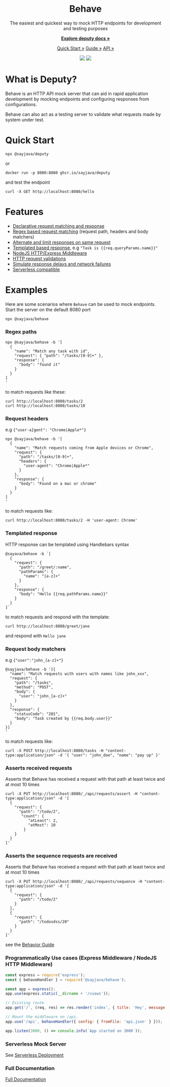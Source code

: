  <h1 align="center">Behave</h1>
 <p align="center">
The easiest and quickest way to mock HTTP endpoints for development and testing purposes
 </p>
 <p align="center">
    <a href="https://sayjava.github.io/deputy/"><strong>Explore deputy docs »</strong></a>
 </p>
 <p align="center">
  <a href="https://sayjava.github.io/deputy/start">Quick Start »</a>
  <a href="https://sayjava.github.io/deputy/guide">Guide »</a>
  <a href="https://sayjava.github.io/deputy/api">API »</a>
 </p>
 <p align="center">
  <img src="https://github.com/sayjava/deputy/workflows/CI/badge.svg" />
  <img src="https://github.com/sayjava/deputy/workflows/Docs/badge.svg" />
 </p>

# What is Deputy?

Behave is an HTTP API mock server that can aid in rapid application development by mocking endpoints and configuring responses from configurations.

Behave can also act as a testing server to validate what requests made by system under test.

# Quick Start

```shell
npx @sayjava/deputy
```

or

```shell
docker run -p 8080:8080 ghcr.io/sayjava/deputy
```


and test the endpoint

```shell
curl -X GET http://localhost:8080/hello
```

# Features

-   [Declarative request matching and response](https://sayjava.github.io/behave/guide)
-   [Regex based request matching](https://sayjava.github.io/behave/guide) (request path, headers and body matchers)
-   [Alternate and limit responses on same request](https://sayjava.github.io/behave/guide)
-   [Templated based response](https://sayjava.github.io/behave/guide), e.g `"Task is {{req.queryParams.name}}"`
-   [NodeJS HTTP/Express Middleware](https://sayjava.github.io/behave/start)
-   [HTTP request validations](https://sayjava.github.io/behave/assertions)
-   [Simulate response delays and network failures](https://sayjava.github.io/behave/guide)
-   [Serverless compatible](https://sayjava.github.io/behave)

# Examples

Here are some scenarios where `Behave` can be used to mock endpoints. Start the server on the default 8080 port

```shell
npx @sayjava/behave
```

### Regex paths

```shell
npx @sayjava/behave -b '[
  {
    "name": "Match any task with id",
    "request": { "path": "/tasks/[0-9]+" },
    "response": {
      "body": "found it"
    }
  }
]
'
```

to match requests like these:

```shell
curl http://localhost:8080/tasks/2
curl http://localhost:8080/tasks/10
```

### Request headers

e.g `{"user-a∫gent": "Chrome|Apple*"}`

```shell
npx @sayjava/behave -b '[
  {
    "name": "Match requests coming from Apple devices or Chrome",
    "request": {
      "path": "/tasks/[0-9]+",
      "headers": {
        "user-agent": "Chrome|Apple*"
      }
    },
    "response": {
      "body": "Found on a mac or chrome"
    }
  }
]
'
```

to match requests like:

```shell
curl http://localhost:8080/tasks/2 -H 'user-agent: Chrome'
```

### Templated response

HTTP response can be templated using Handlebars syntax

```shell
@sayava/behave -b `[
  {
    "request": {
      "path": "/greet/:name",
      "pathParams": {
        "name": "[a-z]+"
      }
    },
    "response": {
      "body": "Hello {{req.pathParams.name}}"
    }
  }
]`
```

to match requests and respond with the template:

```shell
curl http://localhost:8080/greet/jane
```

and respond with `Hello jane`

### Request body matchers

e.g `{"user":"john_[a-z]+"}`

```shell
@sayjava/behave -b '[{
  "name": "Match requests with users with names like john_xxx",
  "request": {
    "path": "/tasks",
    "method": "POST",
    "body": {
      "user": "john_[a-z]+"
    }
  },
  "response": {
    "statusCode": "201",
    "body": "Task created by {{req.body.user}}"
  }
}]
'
```

to match requests like:

```shell
curl -X POST http://localhost:8080/tasks -H "content-type:application/json" -d '{ "user": "john_doe", "name": "pay up" }'
```

### Asserts received requests

Asserts that Behave has received a request with that path at least twice and at most 10 times

```shell
curl -X PUT http://localhost:8080/_/api/requests/assert -H "content-type:application/json" -d '[
  {
    "request": {
      "path": "/todo/2",
       "count": {
          "atLeast": 2,
          "atMost": 10
        }
    }
  }
]'
```

### Asserts the sequence requests are received

Asserts that Behave has received a request with that path at least twice and at most 10 times

```shell
curl -X PUT http://localhost:8080/_/api/requests/sequence -H "content-type:application/json" -d '[
  {
    "request": {
      "path": "/todo/2"
    }
  },
  {
    "request": {
      "path": "/todosdss/20"
    }
  }
]'
```

see the [Behavior Guide](http://sayjava.github.com/behave)

### Programmatically Use cases (Express Middleware / NodeJS HTTP Middleware)

```javascript
const express = require('express');
const { behaveHandler } = require('@sayjava/behave');

const app = express();
app.use(express.static(__dirname + '/views'));

// Existing route
app.get('/', (req, res) => res.render('index', { title: 'Hey', message: 'Hello there!' }));

// Mount the middleware on /api.
app.use('/api', behaveHandler({ config: { fromFile: 'api.json' } }));

app.listen(3000, () => console.info(`App started on 3000`));
```

### Serverless Mock Server

See [Serverless Deployment](examples/behave-with-lambda/README.md)

### Full Documentation

[Full Documentation](https://sayjava.github.io/behave)
